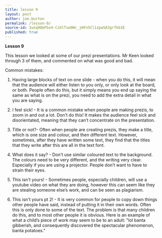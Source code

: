 ```yaml
---
title: lesson 9
layout: post
author: joe.burton
permalink: /lesson-9/
source-id: 1wzq9QmFbo4-CzblTuw9Wc_jHFn5Cl1zpwSA3grfkb1E
published: true
---
```

**Lesson 9**

This lesson we looked at some of our prezi presentations. Mr Keen looked through 3 of them, and commented on what was good and bad.

Common mistakes:

1. Having large blocks of text on one slide - when you do this, it will mean that the audience will either listen to you only, or only look at the board, or both. People often do this, but  it simply means you end up saying the same as what is on the prezi, you need to add the extra detail in what you are saying.

2. I feel sick! - It is a common mistake when people are making prezis, to zoom in and out a lot. Don't do this! It makes the audience feel sick and disorientated, meaning that they can’t concentrate on the presentation.

3. Title or not?- Often when people are creating prezis, they make a title, which is one size and colour, and then different text. However, sometimes, after they have written some text, they find that the titles that they write after this are all in the text font.

4. What does it say? - Don't use similar coloured text to the background. The colours need to be very different, and the writing very clear. Especially if you are using a projector. People don’t want to have to strain their eyes.

5. This isn't yours! - Sometimes people, especially children, will use a youtube video on what they are doing, however this can seem like they are stealing someone else’s work, and can be seen as plagiarism.

6. This isn't yours pt 2! - It is very common for people to copy down things other people have said, instead of putting it in their own words. Often this is only done  to some of the text. The problem is that many children do this, and to most other people it is obvious. Here is an example of what a child’s piece of work may seem to be to an adult: "lol banta gibberish, and consequently discovered the spectacular phenomenon, banta potatoes."

